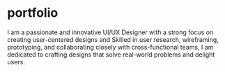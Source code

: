 # portfolio
I am a passionate and innovative UI/UX Designer with a strong focus on creating user-centered designs and Skilled in user research, wireframing, prototyping, and collaborating closely with cross-functional teams, I am dedicated to crafting designs that solve real-world problems and delight users.
